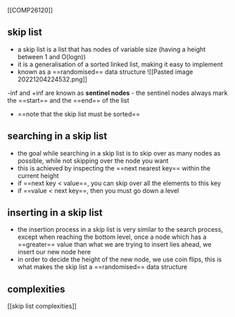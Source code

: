 [[COMP26120]]


## skip list
- a skip list is a list that has nodes of variable size (having a height between 1 and O(logn))
- it is a generalisation of a sorted linked list, making it easy to implement
- known as a ==randomised== data structure
![[Pasted image 20221204224532.png]]

-inf and +inf are known as **sentinel nodes** - the sentinel nodes always mark the ==start== and the ==end== of the list

- ==note that the skip list must be sorted==

## searching in a skip list

- the goal while searching in a skip list is to skip over as many nodes as possible, while not skipping over the node you want
- this is achieved by inspecting the ==next nearest key== within the current height
- if ==next key < value==, you can skip over all the elements to this key
- if ==value < next key==, then you must go down a level


## inserting in a skip list

- the insertion process in a skip list is very similar to the search process, except when reaching the bottom level, once a node which has a ==greater== value than what we are trying to insert lies ahead, we insert our new node here
- in order to decide the height of the new node, we use coin flips, this is what makes the skip list a ==randomised== data structure

## complexities
[[skip list complexities]]

